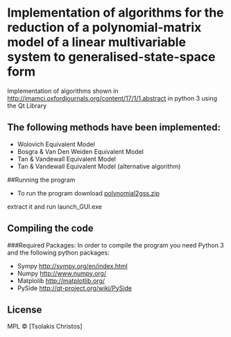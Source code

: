 Implementation of algorithms for the reduction of a polynomial-matrix model of a linear multivariable system to generalised-state-space form 
==============

Implementation of algorithms shown in http://imamci.oxfordjournals.org/content/17/1/1.abstract in python 3 using the Qt Library

## The following methods have been implemented:

- Wolovich Equivalent Model
- Bosgra & Van Den Weiden Equivalent Model
- Tan & Vandewall  Equivalent Model 
- Tan & Vandewall  Equivalent Model (alternative algorithm)

##Running the program
- To run the program download  <a href="https://www.dropbox.com/s/79tyjsbe1u1k3ev/polynomial2gss.zip">polynomial2gss.zip</a>

extract it and run  launch_GUI.exe 

## Compiling the code 
###Required Packages:
In order to compile the program you need Python 3 and the following python packages:

- Sympy http://sympy.org/en/index.html
- Numpy http://www.numpy.org/
- Matplolib http://matplotlib.org/
- PySide http://qt-project.org/wiki/PySide



## License

MPL © [Tsolakis Christos]
